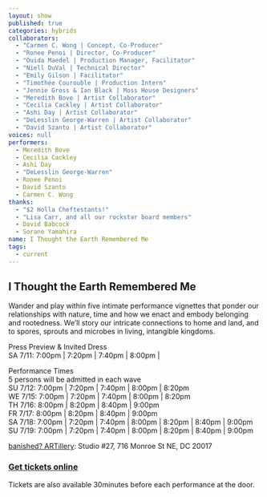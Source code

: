 ```yaml
---
layout: show
published: true
categories: hybrids
collaborators: 
  - "Carmen C. Wong | Concept, Co-Producer"
  - "Ronee Penoi | Director, Co-Producer"
  - "Ouida Maedel | Production Manager, Facilitator"
  - "Niell DuVal | Technical Director"
  - "Emily Gilson | Facilitator"
  - "Timothée Courouble | Production Intern"
  - "Jennie Gross & Ian Black | Moss House Designers"
  - "Meredith Bove | Artist Collaborator"
  - "Cecilia Cackley | Artist Collaborator"
  - "Ashi Day | Artist Collaborator"
  - "DeLesslin George-Warren | Artist Collaborator"
  - "David Szanto | Artist Collaborator"
voices: null
performers: 
  - Meredith Bove
  - Cecilia Cackley
  - Ashi Day
  - "DeLesslin George-Warren"
  - Ronee Penoi
  - David Szanto
  - Carmen C. Wong
thanks: 
  - "$2 Holla Cheftestants!"
  - "Lisa Carr, and all our rockstar board members"
  - David Babcock
  - Sorane Yamahira
name: I Thought the Earth Remembered Me
tags: 
  - current
---
```



## I Thought the Earth Remembered Me

Wander and play within five intimate performance vignettes that ponder our relationships with nature, time and how we enact and embody belonging and rootedness. We’ll story our intricate connections to home and land, and to spores, sprouts and microbes in living, intangible kingdoms.

Press Preview & Invited Dress
<br> SA 7/11: 7:00pm | 7:20pm | 7:40pm | 8:00pm |

Performance Times
<br> 5 persons will be admitted in each wave 
<br> SU 7/12:  7:00pm | 7:20pm | 7:40pm | 8:00pm | 8:20pm  
WE 7/15: 7:00pm | 7:20pm | 7:40pm | 8:00pm | 8:20pm  
TH 7/16:  8:00pm | 8:20pm | 8:40pm | 9:00pm  
FR 7/17:  8:00pm | 8:20pm | 8:40pm | 9:00pm  
SA 7/18:  7:00pm | 7:20pm | 7:40pm | 8:00pm | 8:20pm | 8:40pm | 9:00pm  
SU 7/19:  7:00pm | 7:20pm | 7:40pm | 8:00pm | 8:20pm | 8:40pm | 9:00pm

 [banished? ARTillery]( https://goo.gl/maps/GH5f8): Studio #27, 716 Monroe St NE, DC 20017

### [Get tickets online](https://www.capitalfringe.org/events/563-i-thought-the-earth-remembered-me)

Tickets are also available 30minutes before each performance at the door.
